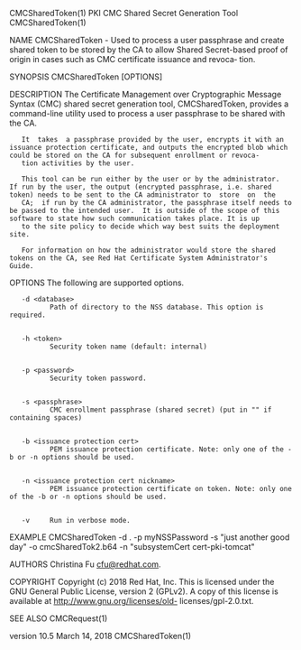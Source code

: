 CMCSharedToken(1)                                                                   PKI CMC Shared Secret Generation Tool                                                                   CMCSharedToken(1)



NAME
       CMCSharedToken  -  Used to process a user passphrase and create shared token to be stored by the CA to allow Shared Secret-based proof of origin in cases such as CMC certificate issuance and revoca‐
       tion.


SYNOPSIS
       CMCSharedToken [OPTIONS]


DESCRIPTION
       The Certificate Management over Cryptographic Message Syntax (CMC) shared secret generation tool, CMCSharedToken, provides a command-line utility used to process a user passphrase to be shared  with
       the CA.

       It  takes  a passphrase provided by the user, encrypts it with an issuance protection certificate, and outputs the encrypted blob which could be stored on the CA for subsequent enrollment or revoca‐
       tion activities by the user.

       This tool can be run either by the user or by the administrator.  If run by the user, the output (encrypted passphrase, i.e. shared token) needs to be sent to the CA administrator to  store  on  the
       CA;  if run by the CA administrator, the passphrase itself needs to be passed to the intended user.  It is outside of the scope of this software to state how such communication takes place. It is up
       to the site policy to decide which way best suits the deployment site.

       For information on how the administrator would store the shared tokens on the CA, see Red Hat Certificate System Administrator's Guide.


OPTIONS
       The following are supported options.

       -d <database>
              Path of directory to the NSS database. This option is required.


       -h <token>
              Security token name (default: internal)


       -p <password>
              Security token password.


       -s <passphrase>
              CMC enrollment passphrase (shared secret) (put in "" if containing spaces)


       -b <issuance protection cert>
              PEM issuance protection certificate. Note: only one of the -b or -n options should be used.


       -n <issuance protection cert nickname>
              PEM issuance protection certificate on token. Note: only one of the -b or -n options should be used.


       -v     Run in verbose mode.


EXAMPLE
       CMCSharedToken -d . -p myNSSPassword -s "just another good day"  -o cmcSharedTok2.b64 -n "subsystemCert cert-pki-tomcat"


AUTHORS
       Christina Fu <cfu@redhat.com>.


COPYRIGHT
       Copyright (c) 2018 Red Hat, Inc. This  is  licensed  under  the  GNU  General  Public  License,  version  2  (GPLv2).  A  copy  of  this  license  is  available  at  http://www.gnu.org/licenses/old-
       licenses/gpl-2.0.txt.


SEE ALSO
       CMCRequest(1)



version 10.5                                                                                    March 14, 2018                                                                              CMCSharedToken(1)
